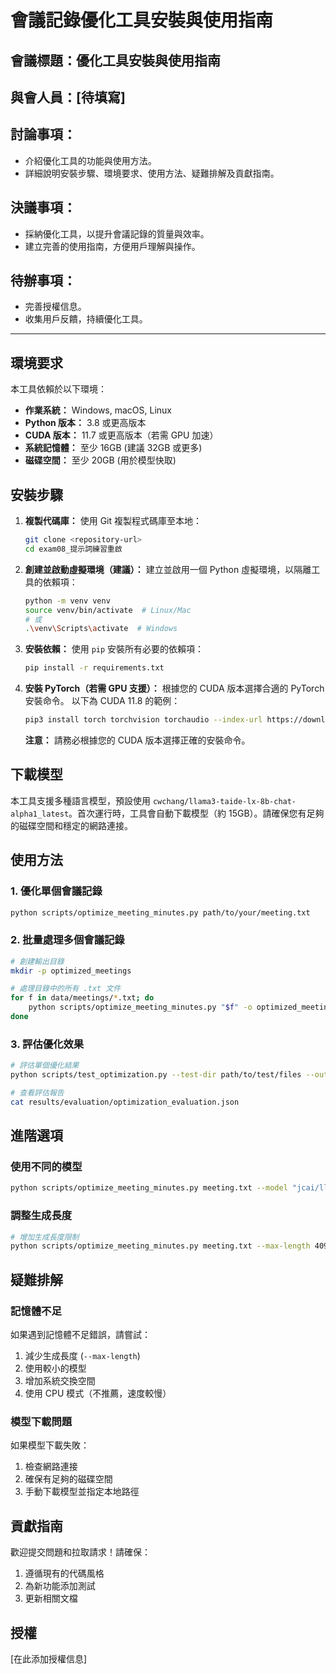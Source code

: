 # 會議記錄優化工具安裝與使用指南

## 會議標題：優化工具安裝與使用指南

## 與會人員：[待填寫]

## 討論事項：
- 介紹優化工具的功能與使用方法。
- 詳細說明安裝步驟、環境要求、使用方法、疑難排解及貢獻指南。

## 決議事項：
- 採納優化工具，以提升會議記錄的質量與效率。
- 建立完善的使用指南，方便用戶理解與操作。

## 待辦事項：
- 完善授權信息。
- 收集用戶反饋，持續優化工具。

---

## 環境要求

本工具依賴於以下環境：

*   **作業系統：** Windows, macOS, Linux
*   **Python 版本：** 3.8 或更高版本
*   **CUDA 版本：** 11.7 或更高版本（若需 GPU 加速）
*   **系統記憶體：** 至少 16GB (建議 32GB 或更多)
*   **磁碟空間：** 至少 20GB (用於模型快取)

## 安裝步驟

1.  **複製代碼庫：** 使用 Git 複製程式碼庫至本地：

    ```bash
    git clone <repository-url>
    cd exam08_提示詞練習重啟
    ```

2.  **創建並啟動虛擬環境（建議）：**  建立並啟用一個 Python 虛擬環境，以隔離工具的依賴項：

    ```bash
    python -m venv venv
    source venv/bin/activate  # Linux/Mac
    # 或
    .\venv\Scripts\activate  # Windows
    ```

3.  **安裝依賴：**  使用 `pip` 安裝所有必要的依賴項：

    ```bash
    pip install -r requirements.txt
    ```

4.  **安裝 PyTorch（若需 GPU 支援）：**  根據您的 CUDA 版本選擇合適的 PyTorch 安裝命令。  以下為 CUDA 11.8 的範例：

    ```bash
    pip3 install torch torchvision torchaudio --index-url https://download.pytorch.org/whl/cu118
    ```
    **注意：** 請務必根據您的 CUDA 版本選擇正確的安裝命令。

## 下載模型

本工具支援多種語言模型，預設使用 `cwchang/llama3-taide-lx-8b-chat-alpha1_latest`。首次運行時，工具會自動下載模型（約 15GB）。請確保您有足夠的磁碟空間和穩定的網路連接。

## 使用方法

### 1. 優化單個會議記錄

```bash
python scripts/optimize_meeting_minutes.py path/to/your/meeting.txt
```

### 2. 批量處理多個會議記錄

```bash
# 創建輸出目錄
mkdir -p optimized_meetings

# 處理目錄中的所有 .txt 文件
for f in data/meetings/*.txt; do
    python scripts/optimize_meeting_minutes.py "$f" -o optimized_meetings
done
```

### 3. 評估優化效果

```bash
# 評估單個優化結果
python scripts/test_optimization.py --test-dir path/to/test/files --output-dir results/evaluation

# 查看評估報告
cat results/evaluation/optimization_evaluation.json
```

## 進階選項

### 使用不同的模型

```bash
python scripts/optimize_meeting_minutes.py meeting.txt --model "jcai/llama3-taide-lx-8b-chat-alpha1_Q4_K_M"
```

### 調整生成長度

```bash
# 增加生成長度限制
python scripts/optimize_meeting_minutes.py meeting.txt --max-length 4096
```

## 疑難排解

### 記憶體不足

如果遇到記憶體不足錯誤，請嘗試：

1.  減少生成長度 (`--max-length`)
2.  使用較小的模型
3.  增加系統交換空間
4.  使用 CPU 模式（不推薦，速度較慢）

### 模型下載問題

如果模型下載失敗：

1.  檢查網路連接
2.  確保有足夠的磁碟空間
3.  手動下載模型並指定本地路徑

## 貢獻指南

歡迎提交問題和拉取請求！請確保：

1.  遵循現有的代碼風格
2.  為新功能添加測試
3.  更新相關文檔

## 授權

[在此添加授權信息]
